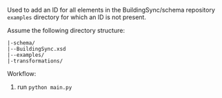Used to add an ID for all elements in the BuildingSync/schema repository `examples` directory for which an ID is not present.

Assume the following directory structure:
```
|-schema/
|--BuildingSync.xsd
|--examples/
|-transformations/
```

Workflow:
1. run `python main.py`

